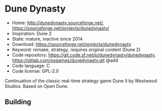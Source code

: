# Dune Dynasty

- Home: http://dunedynasty.sourceforge.net/, https://sourceforge.net/projects/dunedynasty/
- Inspiration: Dune 2
- State: mature, inactive since 2014
- Download: https://sourceforge.net/projects/dunedynasty
- Keyword: remake, strategy, requires original content (Dune 2)
- Code repository: https://git.code.sf.net/p/dunedynasty/dunedynasty, https://gitlab.com/osgames/dunedynasty.git @add
- Code language: C
- Code license: GPL-2.0

Continuation of the classic real-time strategy game Dune II by Westwood Studios.
Based on Open Dune.

## Building
